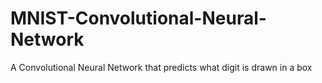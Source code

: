 # MNIST-Convolutional-Neural-Network
A Convolutional Neural Network that predicts what digit is drawn in a box
